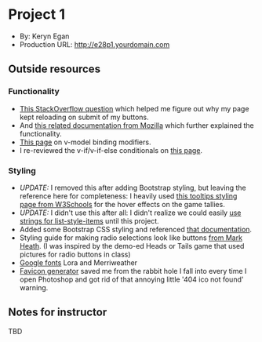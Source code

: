 # Project 1
+ By: Keryn Egan
+ Production URL: <http://e28p1.yourdomain.com>

## Outside resources
### Functionality 
+ [This StackOverflow question](https://stackoverflow.com/questions/44681646/the-page-will-strangely-refresh-when-i-click-the-button) which helped me figure out why my page kept reloading on submit of my buttons. 
+ And [this related documentation from Mozilla](https://developer.mozilla.org/en-US/docs/Web/HTML/Element/button) which further explained the functionality.
+ [This page](https://vuejs.org/v2/guide/forms.html) on v-model binding modifiers.
+ I re-reviewed the v-if/v-if-else conditionals on [this page](https://vuejs.org/v2/guide/conditional.html).
### Styling
+ *UPDATE:* I removed this after adding Bootstrap styling, but leaving the reference here for completeness: I heavily used [this tooltips styling page from W3Schools](https://www.w3schools.com/css/css_tooltip.asp) for the hover effects on the game tallies.
+ *UPDATE:* I didn't use this after all: I didn't realize we could easily [use strings for list-style-items](https://developer.mozilla.org/en-US/docs/Web/CSS/list-style-type) until this project. 
+ Added some Bootstrap CSS styling and referenced [that documentation](https://getbootstrap.com/docs/3.4/css/).
+ Styling guide for making radio selections look like buttons [from Mark Heath](https://markheath.net/post/customize-radio-button-css). (I was inspired by the demo-ed Heads or Tails game that used pictures for radio buttons in class)
+ [Google fonts](https://fonts.googleapis.com/css2?family=Lora:wght@700&family=Merriweather&display=swap) Lora and Merriweather
+ [Favicon generator](https://favicon.io/favicon-generator/) saved me from the rabbit hole I fall into every time I open Photoshop and got rid of that annoying little '404 ico not found' warning.

## Notes for instructor
TBD